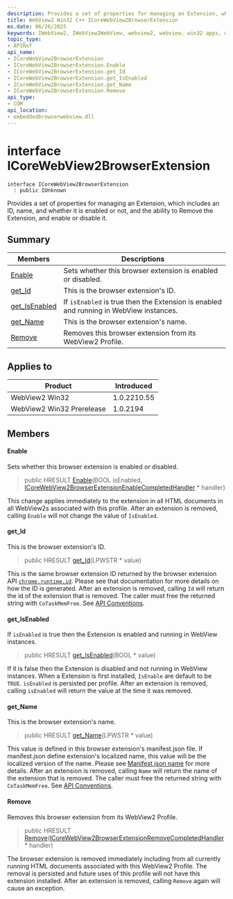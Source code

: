 ```yaml
---
description: Provides a set of properties for managing an Extension, which includes an ID, name, and whether it is enabled or not, and the ability to Remove the Extension, and enable or disable it.
title: WebView2 Win32 C++ ICoreWebView2BrowserExtension
ms.date: 06/26/2025
keywords: IWebView2, IWebView2WebView, webview2, webview, win32 apps, win32, edge, ICoreWebView2, ICoreWebView2Controller, browser control, edge html, ICoreWebView2BrowserExtension
topic_type: 
- APIRef
api_name:
- ICoreWebView2BrowserExtension
- ICoreWebView2BrowserExtension.Enable
- ICoreWebView2BrowserExtension.get_Id
- ICoreWebView2BrowserExtension.get_IsEnabled
- ICoreWebView2BrowserExtension.get_Name
- ICoreWebView2BrowserExtension.Remove
api_type:
- COM
api_location:
- embeddedbrowserwebview.dll
---
```


# interface ICoreWebView2BrowserExtension

```
interface ICoreWebView2BrowserExtension
  : public IUnknown
```

Provides a set of properties for managing an Extension, which includes an ID, name, and whether it is enabled or not, and the ability to Remove the Extension, and enable or disable it.

## Summary

 Members                        | Descriptions
--------------------------------|---------------------------------------------
[Enable](#enable) | Sets whether this browser extension is enabled or disabled.
[get_Id](#get_id) | This is the browser extension's ID.
[get_IsEnabled](#get_isenabled) | If `isEnabled` is true then the Extension is enabled and running in WebView instances.
[get_Name](#get_name) | This is the browser extension's name.
[Remove](#remove) | Removes this browser extension from its WebView2 Profile.

## Applies to

Product                         | Introduced
--------------------------------|---------------------------------------------
WebView2 Win32            |    1.0.2210.55
WebView2 Win32 Prerelease |    1.0.2194

## Members

#### Enable

Sets whether this browser extension is enabled or disabled.

> public HRESULT [Enable](#enable)(BOOL isEnabled, [ICoreWebView2BrowserExtensionEnableCompletedHandler](icorewebview2browserextensionenablecompletedhandler.md#icorewebview2browserextensionenablecompletedhandler) * handler)

This change applies immediately to the extension in all HTML documents in all WebView2s associated with this profile. After an extension is removed, calling `Enable` will not change the value of `IsEnabled`.

#### get_Id

This is the browser extension's ID.

> public HRESULT [get_Id](#get_id)(LPWSTR * value)

This is the same browser extension ID returned by the browser extension API [`chrome.runtime.id`](https://developer.mozilla.org/docs/Mozilla/Add-ons/WebExtensions/API/runtime/id). Please see that documentation for more details on how the ID is generated. After an extension is removed, calling `Id` will return the id of the extension that is removed. The caller must free the returned string with `CoTaskMemFree`. See [API Conventions](/microsoft-edge/webview2/concepts/win32-api-conventions#strings).

#### get_IsEnabled

If `isEnabled` is true then the Extension is enabled and running in WebView instances.

> public HRESULT [get_IsEnabled](#get_isenabled)(BOOL * value)

If it is false then the Extension is disabled and not running in WebView instances. When a Extension is first installed, `IsEnable` are default to be `TRUE`. `isEnabled` is persisted per profile. After an extension is removed, calling `isEnabled` will return the value at the time it was removed.

#### get_Name

This is the browser extension's name.

> public HRESULT [get_Name](#get_name)(LPWSTR * value)

This value is defined in this browser extension's manifest.json file. If manifest.json define extension's localized name, this value will be the localized version of the name. Please see [Manifest.json name](https://developer.mozilla.org/docs/Mozilla/Add-ons/WebExtensions/manifest.json/name) for more details. After an extension is removed, calling `Name` will return the name of the extension that is removed. The caller must free the returned string with `CoTaskMemFree`. See [API Conventions](/microsoft-edge/webview2/concepts/win32-api-conventions#strings).

#### Remove

Removes this browser extension from its WebView2 Profile.

> public HRESULT [Remove](#remove)([ICoreWebView2BrowserExtensionRemoveCompletedHandler](icorewebview2browserextensionremovecompletedhandler.md#icorewebview2browserextensionremovecompletedhandler) * handler)

The browser extension is removed immediately including from all currently running HTML documents associated with this WebView2 Profile. The removal is persisted and future uses of this profile will not have this extension installed. After an extension is removed, calling `Remove` again will cause an exception.

